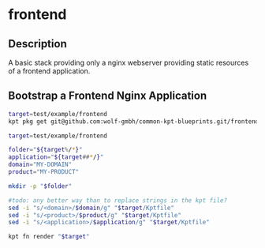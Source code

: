 # frontend

## Description

A basic stack providing only a nginx webserver providing static resources of a frontend application.

## Bootstrap a Frontend Nginx Application

```bash
target=test/example/frontend
kpt pkg get git@github.com:wolf-gmbh/common-kpt-blueprints.git/frontend@main "$target" --for-deployment
```

```bash
target=test/example/frontend

folder="${target%/*}"
application="${target##*/}"
domain="MY-DOMAIN"
product="MY-PRODUCT"

mkdir -p "$folder"

#todo: any better way than to replace strings in the kpt file?
sed -i "s/<domain>/$domain/g" "$target/Kptfile"
sed -i "s/<product>/$product/g" "$target/Kptfile"
sed -i "s/<application>/$application/g" "$target/Kptfile"

kpt fn render "$target"
```
